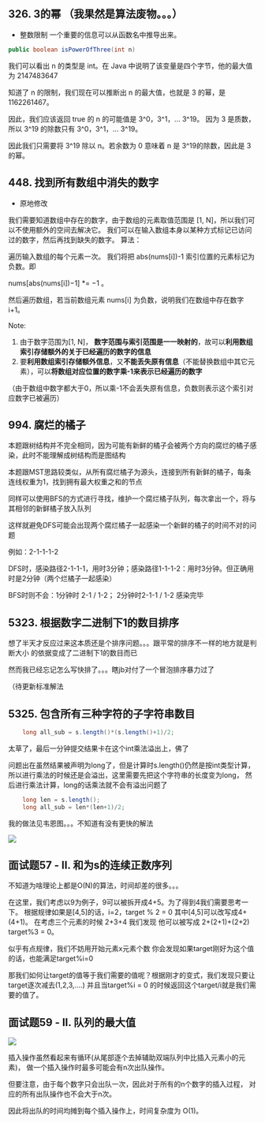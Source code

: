 ## 326. 3的幂 （我果然是算法废物。。。）

- 整数限制
一个重要的信息可以从函数名中推导出来。

```java
public boolean isPowerOfThree(int n)
``` 

我们可以看出 n 的类型是 int。在 Java 中说明了该变量是四个字节，他的最大值为 2147483647

知道了 n 的限制，我们现在可以推断出 n 的最大值，也就是 3 的幂，是 1162261467。

因此，我们应该返回 true 的 n 的可能值是 3^0，3^1，... 3^19。
因为 3 是质数，所以 3^19 的除数只有 3^0，3^1，... 3^19。

因此我们只需要将 3^19 除以 n。若余数为 0 意味着 n 是 3^19的除数，因此是 3 的幂。


## 448. 找到所有数组中消失的数字

- 原地修改

我们需要知道数组中存在的数字，由于数组的元素取值范围是 \[1, N\]，所以我们可以不使用额外的空间去解决它。
我们可以在输入数组本身以某种方式标记已访问过的数字，然后再找到缺失的数字。
算法：

遍历输入数组的每个元素一次。
我们将把 abs(nums\[i\])-1 索引位置的元素标记为负数。即 

nums\[abs(nums\[i\])−1\] *= −1 。

然后遍历数组，若当前数组元素 nums\[i\] 为负数，说明我们在数组中存在数字 i+1。

Note:

1. 由于数字范围为\[1, N\]， **数字范围与索引范围是一一映射的**，故可以**利用数组索引存储额外的关于已经遍历的数字的信息**
2. 要**利用数组索引存储额外信息**，又**不能丢失原有信息**（不能替换数组中其它元素），可以**将数组对应位置的数字乘-1来表示已经遍历的数字**

（由于数组中数字都大于0，所以乘-1不会丢失原有信息，负数则表示这个索引对应数字已被遍历）

## 994. 腐烂的橘子

本题跟树结构并不完全相同，因为可能有新鲜的橘子会被两个方向的腐烂的橘子感染，此时不能理解成树结构而是图结构

本题跟MST思路较类似，从所有腐烂橘子为源头，连接到所有新鲜的橘子，每条连线权重为1，找到拥有最大权重之和的节点

同样可以使用BFS的方式进行寻找，维护一个腐烂橘子队列，每次拿出一个，将与其相邻的新鲜橘子放入队列

这样就避免DFS可能会出现两个腐烂橘子一起感染一个新鲜的橘子的时间不对的问题

例如：2-1-1-1-2

DFS时，感染路径2-1-1-1，用时3分钟；感染路径1-1-1-2：用时3分钟。但正确用时是2分钟（两个烂橘子一起感染）

BFS时则不会：1分钟时 2-1 / 1-2； 2分钟时2-1-1 / 1-2 感染完毕

## 5323. 根据数字二进制下1的数目排序

想了半天才反应过来这本质还是个排序问题。。。跟平常的排序不一样的地方就是判断大小
的依据变成了二进制下1的数目而已

然而我已经忘记怎么写快排了。。。瞎jb对付了一个冒泡排序暴力过了

（待更新标准解法

## 5325. 包含所有三种字符的子字符串数目

```java
    long all_sub = s.length()*(s.length()+1)/2;
```

太草了，最后一分钟提交结果卡在这个int乘法溢出上，佛了

问题出在虽然结果被声明为long了，但是计算时s.length()仍然是按int类型计算，
所以进行乘法的时候还是会溢出，这里需要先把这个字符串的长度变为long，
然后进行乘法计算，long的话乘法就不会有溢出问题了

```java
    long len = s.length();
    long all_sub = len*(len+1)/2;
```

我的做法见韦恩图。。。不知道有没有更快的解法

![](./Asset/Q5325.jpeg)

## 面试题57 - II. 和为s的连续正数序列

不知道为啥理论上都是O(N)的算法，时间却差的很多。。。

在这里，我们考虑以9为例子，9可以被拆开成4+5。为了得到4我们需要思考一下。
根据规律如果是\[4,5\]的话，i=2，target % 2 = 0 其中\[4,5\]可以改写成4+(4+1)。 
在考虑三个元素的时候 2+3+4 我们发现 他可以被写成 2+(2+1)+(2+2) target%3 = 0。

似乎有点规律，我们不妨用开始元素x元素个数 你会发现如果target刚好为这个值的话，也能满足target%i=0 

那我们如何让target的值等于我们需要的值呢？根据刚才的变式，我们发现只要让target逐次减去(1,2,3,....)
并且当target%i = 0 的时候返回这个target/i就是我们需要的值了。

## 面试题59 - II. 队列的最大值

![](./Asset/Q_59.gif)

插入操作虽然看起来有循环(从尾部逐个去掉辅助双端队列中比插入元素小的元素)，
做一个插入操作时最多可能会有n次出队操作。

但要注意，由于每个数字只会出队一次，因此对于所有的n个数字的插入过程，
对应的所有出队操作也不会大于n次。

因此将出队的时间均摊到每个插入操作上，时间复杂度为 O(1)。
